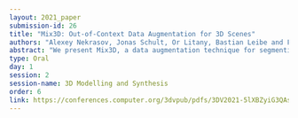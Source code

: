 ```yaml
---
layout: 2021_paper
submission-id: 26
title: "Mix3D: Out-of-Context Data Augmentation for 3D Scenes"
authors: "Alexey Nekrasov, Jonas Schult, Or Litany, Bastian Leibe and Francis Engelmann"
abstract: "We present Mix3D, a data augmentation technique for segmenting large-scale 3D scenes that is robust towards strong scene priors.  As scene context helps reasoning about object semantics, current works focus on models with large capacity and receptive fields that can fully capture the global context of an input 3D scene.  In this work, we focus on the importance of balancing global scene context and local object geometry, with the goal of avoiding overfitting to contextual priors in the training set. To this end, we propose Mix3D, which creates new training samples by mixing 3D scenes. By doing so, it implicitly places object instances into novel out-of-context environments. We perform detailed analysis to understand the importance of global context, local geometry and the effect of mixing scenes.  In experiments, we show that models trained with Mix3D profit from a significant performance boosts on indoor (ScanNet, S3DIS) and outdoor datasets (SemanticKITTI).  Trained with Mix3D, MinkowskiNet outperforms all prior state-of-the-art methods by a significant margin on the ScanNet test benchmark (78.1% mIoU)."
type: Oral
day: 1
session: 2
session-name: 3D Modelling and Synthesis
order: 6
link: https://conferences.computer.org/3dvpub/pdfs/3DV2021-5lXBZyiG3QAsRBKXHIjqU8/268800a116/268800a116.pdf
---
```


